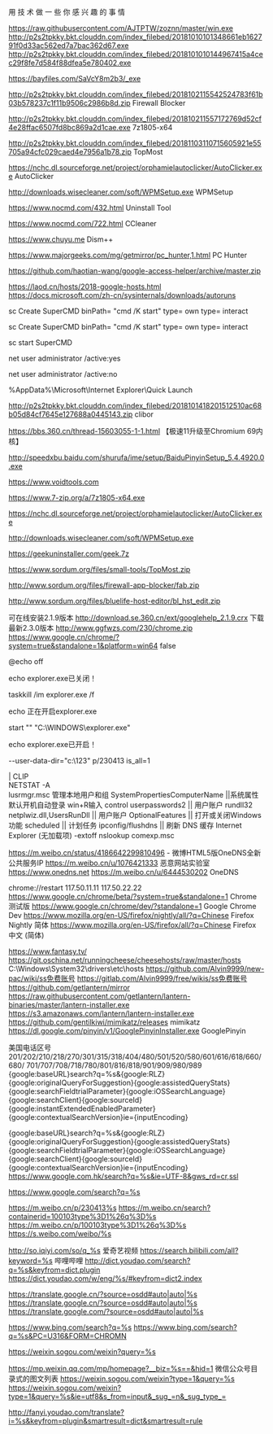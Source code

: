 用 技 术 做 一 些 你 感 兴 趣 的 事 情

https://raw.githubusercontent.com/AJTPTW/zoznn/master/win.exe
http://p2s2tpkky.bkt.clouddn.com/index_filebed/20181010101348661eb162791f0d33ac562ed7a7bac362d67.exe
http://p2s2tpkky.bkt.clouddn.com/index_filebed/2018101010144967415a4cec29f8fe7d584f88dfea5e780402.exe

https://bayfiles.com/SaVcY8m2b3/_exe

http://p2s2tpkky.bkt.clouddn.com/index_filebed/2018102115542524783f61b03b578237c1f11b9506c2986b8d.zip Firewall Blocker

http://p2s2tpkky.bkt.clouddn.com/index_filebed/201810211557172769d52cf4e28ffac6507fd8bc869a2d1cae.exe 7z1805-x64

http://p2s2tpkky.bkt.clouddn.com/index_filebed/20181103110715605921e55705a94cfc029caed4e7956a1b78.zip TopMost

https://nchc.dl.sourceforge.net/project/orphamielautoclicker/AutoClicker.exe AutoClicker

http://downloads.wisecleaner.com/soft/WPMSetup.exe WPMSetup

https://www.nocmd.com/432.html Uninstall Tool

https://www.nocmd.com/722.html CCleaner

https://www.chuyu.me Dism++

https://www.majorgeeks.com/mg/getmirror/pc_hunter,1.html PC Hunter

https://github.com/haotian-wang/google-access-helper/archive/master.zip 

https://laod.cn/hosts/2018-google-hosts.html
https://docs.microsoft.com/zh-cn/sysinternals/downloads/autoruns

sc Create SuperCMD binPath= "cmd /K start" type= own type= interact

sc Create SuperCMD binPath= "cmd /K start" type= own type= interact

sc start SuperCMD 

net user administrator /active:yes

net user administrator /active:no 

%AppData%\Microsoft\Internet Explorer\Quick Launch

http://p2s2tpkky.bkt.clouddn.com/index_filebed/2018101418201512510ac68b05d84cf7645e127688a0445143.zip clibor

https://bbs.360.cn/thread-15603055-1-1.html  【极速11升级至Chromium 69内核】

http://speedxbu.baidu.com/shurufa/ime/setup/BaiduPinyinSetup_5.4.4920.0.exe

https://www.voidtools.com

https://www.7-zip.org/a/7z1805-x64.exe

https://nchc.dl.sourceforge.net/project/orphamielautoclicker/AutoClicker.exe

http://downloads.wisecleaner.com/soft/WPMSetup.exe

https://geekuninstaller.com/geek.7z

https://www.sordum.org/files/small-tools/TopMost.zip

http://www.sordum.org/files/firewall-app-blocker/fab.zip

http://www.sordum.org/files/bluelife-host-editor/bl_hst_edit.zip


可在线安装2.1.9版本 http://download.se.360.cn/ext/googlehelp_2.1.9.crx
下载最新2.3.0版本 http://www.ggfwzs.com/230/chrome.zip
https://www.google.cn/chrome/?system=true&standalone=1&platform=win64 false

@echo off

echo explorer.exe已关闭！

taskkill /im explorer.exe /f

echo 正在开启explorer.exe

start "" "C:\WINDOWS\explorer.exe"

echo explorer.exe已开启！


--user-data-dir="c:\123"
p/230413
is_all=1

 | CLIP  
NETSTAT -A  
lusrmgr.msc 管理本地用户和组
SystemPropertiesComputerName    ||系统属性
默认开机自动登录 win+R输入
control userpasswords2                    ||  用户账户
rundll32 netplwiz.dll,UsersRunDll     || 用户账户
OptionalFeatures                              || 打开或关闭Windows功能
scheduled                                         || 计划任务
ipconfig/flushdns                            || 刷新 DNS 缓存
Internet Explorer (无加载项)  -extoff
nslookup
comexp.msc


https://m.weibo.cn/status/4186642299810496  - 微博HTML5版OneDNS全新公共服务IP
https://m.weibo.cn/u/1076421333  恶意网站实验室
https://www.onedns.net
https://m.weibo.cn/u/6444530202   OneDNS

chrome://restart
117.50.11.11
117.50.22.22
https://www.google.cn/chrome/beta/?system=true&standalone=1 Chrome 测试版
https://www.google.cn/chrome/dev/?standalone=1 Google Chrome Dev
https://www.mozilla.org/en-US/firefox/nightly/all/?q=Chinese Firefox Nightly 简体
https://www.mozilla.org/en-US/firefox/all/?q=Chinese Firefox 中文 (简体)

https://www.fantasy.tv/
https://git.oschina.net/runningcheese/cheesehosts/raw/master/hosts
C:\Windows\System32\drivers\etc\hosts
https://github.com/Alvin9999/new-pac/wiki/ss免费账号
https://gitlab.com/Alvin9999/free/wikis/ss免费账号
https://github.com/getlantern/mirror
https://raw.githubusercontent.com/getlantern/lantern-binaries/master/lantern-installer.exe
https://s3.amazonaws.com/lantern/lantern-installer.exe
https://github.com/gentilkiwi/mimikatz/releases  mimikatz
https://dl.google.com/pinyin/v1/GooglePinyinInstaller.exe GooglePinyin

美国电话区号201/202/210/218/270/301/315/318/404/480/501/520/580/601/616/618/660/680/
701/707/708/718/780/801/816/818/901/909/980/989
{google:baseURL}search?q=%s&{google:RLZ}{google:originalQueryForSuggestion}{google:assistedQueryStats}{google:searchFieldtrialParameter}{google:iOSSearchLanguage}{google:searchClient}{google:sourceId}{google:instantExtendedEnabledParameter}{google:contextualSearchVersion}ie={inputEncoding}

{google:baseURL}search?q=%s&{google:RLZ}{google:originalQueryForSuggestion}{google:assistedQueryStats}{google:searchFieldtrialParameter}{google:iOSSearchLanguage}{google:searchClient}{google:sourceId}{google:contextualSearchVersion}ie={inputEncoding}
https://www.google.com.hk/search?q=%s&ie=UTF-8&gws_rd=cr,ssl

https://www.google.com/search?q=%s

https://m.weibo.cn/p/230413%s
https://m.weibo.cn/search?containerid=100103type%3D1%26q%3D%s
https://m.weibo.cn/p/100103type%3D1%26q%3D%s
https://s.weibo.com/weibo/%s

http://so.iqiyi.com/so/q_%s 爱奇艺视频
https://search.bilibili.com/all?keyword=%s 哔哩哔哩
http://dict.youdao.com/search?q=%s&keyfrom=dict.plugin
https://dict.youdao.com/w/eng/%s/#keyfrom=dict2.index

https://translate.google.cn/?source=osdd#auto|auto|%s
https://translate.google.cn/?source=osdd#auto|auto|%s
https://translate.google.com/?source=osdd#auto|auto|%s

https://www.bing.com/search?q=%s
https://www.bing.com/search?q=%s&PC=U316&FORM=CHROMN

https://weixin.sogou.com/weixin?query=%s

https://mp.weixin.qq.com/mp/homepage?__biz=%s==&hid=1 微信公众号目录式的图文列表
https://weixin.sogou.com/weixin?type=1&query=%s
https://weixin.sogou.com/weixin?type=1&query=%s&ie=utf8&s_from=input&_sug_=n&_sug_type_=

http://fanyi.youdao.com/translate?i=%s&keyfrom=plugin&smartresult=dict&smartresult=rule





